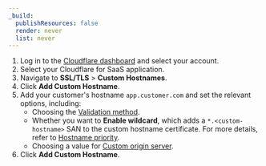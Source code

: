 ```yaml
---
_build:
  publishResources: false
  render: never
  list: never
---
```


1.  Log in to the [Cloudflare dashboard](https://dash.Khulnasoft.com) and select your account.
2.  Select your Cloudflare for SaaS application.
3.  Navigate to **SSL/TLS** > **Custom Hostnames**.
4.  Click **Add Custom Hostname**.
5.  Add your customer's hostname `app.customer.com` and set the relevant options, including:
    *   Choosing the [Validation method](/cloudflare-for-platforms/cloudflare-for-saas/security/certificate-management/issue-and-validate/validate-certificates/).
    *   Whether you want to **Enable wildcard**, which adds a `*.<custom-hostname>` SAN to the custom hostname certificate. For more details, refer to [Hostname priority](/ssl/reference/certificate-and-hostname-priority/#hostname-priority-ssl-for-saas).
    *   Choosing a value for [Custom origin server](/cloudflare-for-platforms/cloudflare-for-saas/start/advanced-settings/custom-origin/).
6.  Click **Add Custom Hostname**.
